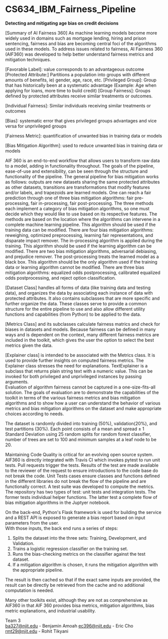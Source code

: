 # CS634_IBM_Fairness_Pipeline

**Detecting and mitigating age bias on credit decisions**

[Summary of AI Fairness 360]
As machine learning models become more widely used in domains such as mortgage lending, hiring and prison sentencing, fairness and bias are becoming central foci of the algorithms used in these models. To address issues related to fairness, AI Fairness 360 (AIF360) was developed to help better understand fairness metrics and mitigation techniques.

[Favorable Label]: value corresponds to an advantageous outcome
[Protected Attribute:] Partitions a population into groups with different amounts of benefits, ie) gender, age, race, etc.
[Privileged Group]: Group that has historically been at a systematic advantage (Example: Age when applying for loans, more time to build credit)
[Group Fairness]: Groups defined by protected attributes receive similar treatments or outcomes.

[Individual Fairness]: Similar individuals receiving similar treatments or outcomes

[Bias]: systematic error that gives privileged groups advantages and vice versa for unprivileged groups

[Fairness Metric]: quantification of unwanted bias in training data or models

[Bias Mitigation Algorithm]: used to reduce unwanted bias in training data or models
 
AIF 360 is an end-to-end workflow that allows users to transform raw data to a model, adding in functionality throughout. The goals of the pipeline, ease-of-use and extensibility, can be seen through the structure and functionality of the pipeline. The general pipeline for bias mitigation works as follows: outputs are new datasets sharing the same protected attributes as other datasets, transitions are transformations that modify features and/or labels, and trapezoids are learned models. One can reach a fair prediction through one of three bias mitigation algorithms: fair pre-processing, fair in-processing, fair post-processing. The three methods each implement a category of bias mitigation algorithms, so one must decide which they would like to use based on its respective features.  The methods are based on the location where the algorithms can intervene in a complete machine learning pipeline.  This algorithm should be used if the training data can be modified.  There are four bias mitigation algorithms: reweighing, optimized preprocessing, learning fair representations, and disparate impact remover. The in-processing algorithm is applied during the training.  This algorithm should be used if the learning algorithm can be modified. There are two bias mitigation algorithms, adversarial debiasing, and prejudice remover.  The post-processing treats the learned model as a black box.  This algorithm should be the only algorithm used if the training data or learning algorithm cannot be modified.  There are three bias mitigation algorithms: equalized odds postprocessing,  calibrated equalized odds postprocessing, and reject option classification.  
 
[Dataset Class] handles all forms of data (like training data and testing data), and organizes the data by associating each instance of data with protected attributes. It also contains subclasses that are more specific and further organize the data. These classes serve to provide a common structure for the entire pipeline to use and also allow different utility functions and capabilities (from Python) to be applied to the data. 
 
[Metrics Class] and its subclasses calculate fairness matrics and check for biases in datasets and models. Because fairness can be defined in many ways and is dependent on the context, many different fairness metrics are included in the toolkit, which gives the user the option to select the best metrics given the data. 
 
[Explainer class] is intended to be associated with the Metrics class.  It is used to provide further insights on computed fairness metrics.  The Explainer class stresses the need for explanations.  TextExplainer is a subclass that returns plain string text with a numeric value. This can be invoked for both privileged and unprivileged instances by passing arguments.  
Evaluation of algorithm fairness cannot be captured in a one-size-fits-all solution. The goals of evaluation are to demonstrate the capabilities of the toolkit in terms of the various fairness metrics and bias mitigation algorithms and to show how a user can understand the behavior of various metrics and bias mitigation algorithms on the dataset and make appropriate choices according to needs. 

The dataset is randomly divided into training (50%), validation(20%), and test partitions (30%).  Each point consists of a mean and spread ± 1 Standard Deviation using 25 random splits for random forest classifier, number of trees are set to 100 and minimum samples at a leaf node to be 20.   
 
Maintaining Code Quality is critical for an evolving open source system.  AIF360 is directly integrated with Travis CI which invokes pytest to run unit tests.  Pull requests trigger the tests.  Results of the test are made available to the reviewer of the request to ensure introductions to the code base do not break the code.  Unit Tests cases ensure classes and functions defined in the different libraries do not break the flow of the pipeline and are functionally correct.  A test suite was developed to compute the metrics. The repository has two types of test: unit tests and integration tests.  The former tests individual helper functions.  The latter test a complete flow of bias mitigation algorithms in the Juptyer notebook. 
 
 
On the back-end, Python's Flask framework is used for building the service and a REST API is exposed to generate a bias report based on input parameters from the user.  
With those inputs, the back end runs a series of steps:
1.  Splits the dataset into the three sets: Training, Development, and Validation.
2.  Trains a logistic regression classifier on the training set.  
3.  Runs the bias-checking metrics on the classifier against the test dataset.
4.  If a mitigation algorithm is chosen, it runs the mitigation algorithm with the appropriate pipeline.  
 
The result is then cached so that if the exact same inputs are provided, the result can be directly be retrieved from the cache and no additional computation is needed. 

Many other toolkits exist, although they are not as comprehensive as AIF360 in that AIF 360 provides bisa metrics, mitigation algorithms, bias metric explanations, and industrial usability. 


Team 3	
ba327@njit.edu - Benjamin Amoah	
ec396@njit.edu - Eric Cho
rmt29@njit.edu - Rohit Tikyani
